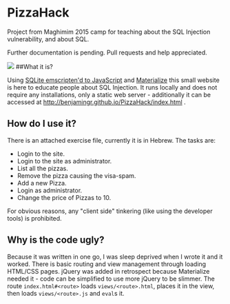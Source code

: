 # PizzaHack

Project from Maghimim 2015 camp for teaching about the SQL Injection vulnerability, and about SQL.

Further documentation is pending. Pull requests and help appreciated.

![](http://i.imgur.com/9cOHfYrm.png?1)
##What it is?

Using [SQLite emscripten'd to JavaScript](kripken.github.io/sql.js) and [Materialize](http://materializecss.com/) this small website is here to educate people about SQL Injection. It runs locally and does not require any installations, only a static web server - additionally it can be accessed at http://benjamingr.github.io/PizzaHack/index.html .

## How do I use it?

There is an attached exercise file, currently it is in Hebrew. The tasks are:

 - Login to the site.
 - Login to the site as administrator.
 - List all the pizzas.
 - Remove the pizza causing the visa-spam.
 - Add a new Pizza.
 - Login as administrator.
 - Change the price of Pizzas to 10.
 
For obvious reasons, any "client side" tinkering (like using the developer tools) is prohibited.

## Why is the code ugly?

Because it was written in one go, I was sleep deprived when I wrote it and it worked. There is basic routing and view management through loading HTML/CSS pages. jQuery was added in retrospect because Materialize needed it - code can be simplified to use more jQuery to be slimmer. The route `index.html#<route>` loads `views/<route>.html`, places it in the view, then loads `views/<route>.js` and `eval`s it. 
